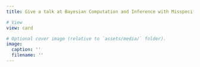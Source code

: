 ```yaml
---
title: Give a talk at Bayesian Computation and Inference with Misspecified Models Satellite Workshop in [BayesComp 2025](https://bayescomp2025.sg/)

# View
view: card

# Optional cover image (relative to `assets/media/` folder).
image:
  caption: ''
  filename: ''
---
```


